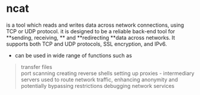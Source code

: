 # ncat
is a tool which reads and writes data across network connections, using TCP or UDP protocol.
it is designed to be a reliable back-end tool for **sending, receiving, ** and **redirecting **data across networks. It supports both TCP and UDP protocols, SSL encryption, and IPv6.

- can be used in wide range of functions such as

> transfer files  
> port scanning 
> creating reverse shells
> setting up proxies - intermediary servers used to route network traffic, enhancing anonymity and potentially bypassing restrictions
> debugging network services

